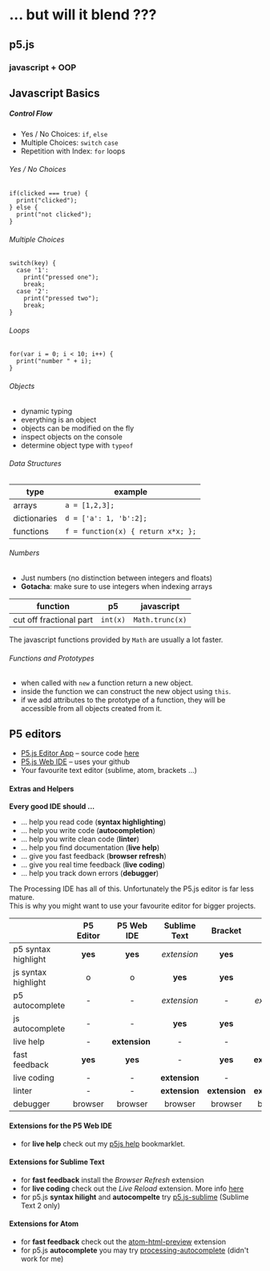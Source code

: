 # ... but will it blend ???
## p5.js
### javascript + OOP

## Javascript Basics

##### Control Flow #####

* Yes / No Choices: `if`, `else`
* Multiple Choices: `switch` `case`
* Repetition with Index: `for` loops

###### Yes / No Choices ######

    if(clicked === true) {
      print("clicked");
    } else {
      print("not clicked");
    }

###### Multiple Choices ######

    switch(key) {
      case '1':
        print("pressed one");
        break;
      case '2':
        print("pressed two");
        break;
    }


###### Loops ######

    for(var i = 0; i < 10; i++) {
      print("number " + i);
    }

###### Objects ######

* dynamic typing
* everything is an object
* objects can be modified on the fly
* inspect objects on the console
* determine object type with `typeof`

###### Data Structures ######

| type          | example                            |
|---------------| ---------------------------------- |
| arrays        | `a = [1,2,3];`                     |
| dictionaries  | `d = ['a': 1, 'b':2];`             |
| functions     | `f = function(x) { return x*x; };` |

###### Numbers ######

* Just numbers (no distinction between integers and floats)
* **Gotacha**: make sure to use integers when indexing arrays

| function                | p5       |  javascript     |
|-------------------------| ---------|---------------- |
| cut off fractional part | `int(x)` | `Math.trunc(x)` |

The javascript functions provided by `Math` are usually a lot faster.

###### Functions and Prototypes #####

* when called with `new` a function return a new object.
* inside the function we can construct the new object using `this`.
* if we add attributes to the prototype of a function, they will be accessible from all objects created from it.

## P5 editors ##

* [P5.js Editor App](https://github.com/processing/p5.js-editor/releases/) – source code [here](https://github.com/therewasaguy/p5js-webIDE)
* [P5.js Web IDE](https://p5ide.herokuapp.com/editor) – uses your github
* Your favourite text editor (sublime, atom, brackets ...)

#### Extras and Helpers ####

**Every good IDE should ...**

* ... help you read code (**syntax highlighting**)
* ... help you write code (**autocompletion**)
* ... help you write clean code (**linter**)
* ... help you find documentation (**live help**)
* ... give you fast feedback (**browser refresh**)
* ... give you real time feedback (**live coding**)
* ... help you track down errors (**debugger**)

The Processing IDE has all of this. Unfortunately the P5.js editor is far less mature.  
This is why you might want to use your favourite editor for bigger projects.

|                        | P5 Editor  | P5 Web IDE      | Sublime Text   | Bracket        | Atom          |
| ---------------------- | :--------: | :-------------: | :------------: | :------:       | :-----------: |
| p5 syntax highlight    | **yes**    | **yes**         | *extension*    | **yes**        | -             |
| js syntax highlight    | o          | o               | **yes**        | **yes**        | **yes**       |
| p5 autocomplete        | -          | -               | *extension*    | -              | *extension*   |
| js autocomplete        | -          | -               | **yes**        | **yes**        | *yes*         |
| live help              | -          | **extension**   | -              | -              | -             |
| fast feedback          | **yes**    | **yes**         | -              | **yes**        | **extension** |
| live coding            | -          | -               | **extension**  | -              | ?             |
| linter                 | -          | -               | **extension**  | **extension**  | **extension** |
| debugger               | browser    | browser         | browser        | browser        | browser       |




#### Extensions for the P5 Web IDE ####

* for **live help** check out my [p5js help](https://craftoid.github.io/bookmarklets/) bookmarklet.

#### Extensions for Sublime Text ####

* for **fast feedback** install the *Browser Refresh* extension
* for **live coding** check out the *Live Reload* extension. More info [here](http://www.gordich.com/blog/2015/5/10/almost-livecoding-with-sublime-and-processing-p5js)
* for p5.js **syntax hilight** and **autocompelte** try [p5.js-sublime](https://github.com/sergiomajluf/p5.js-sublime) (Sublime Text 2 only)

#### Extensions for Atom ####

* for **fast feedback** check out the [atom-html-preview]() extension
* for p5.js **autocomplete** you may try [processing-autocomplete](https://github.com/Stefterv/processing-autocomplete) (didn't work for me)
